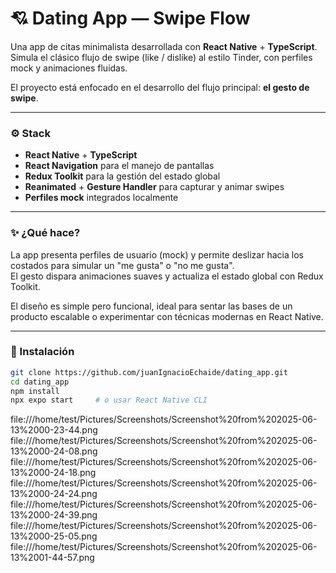 # 💘 Dating App — Swipe Flow

Una app de citas minimalista desarrollada con **React Native** + **TypeScript**.  
Simula el clásico flujo de swipe (like / dislike) al estilo Tinder, con perfiles mock y animaciones fluidas.

El proyecto está enfocado en el desarrollo del flujo principal: **el gesto de swipe**.

---

### ⚙️ Stack

- **React Native** + **TypeScript**
- **React Navigation** para el manejo de pantallas
- **Redux Toolkit** para la gestión del estado global
- **Reanimated** + **Gesture Handler** para capturar y animar swipes
- **Perfiles mock** integrados localmente

---

### ✨ ¿Qué hace?

La app presenta perfiles de usuario (mock) y permite deslizar hacia los costados para simular un "me gusta" o "no me gusta".  
El gesto dispara animaciones suaves y actualiza el estado global con Redux Toolkit.

El diseño es simple pero funcional, ideal para sentar las bases de un producto escalable o experimentar con técnicas modernas en React Native.

---

### 🚀 Instalación

```bash
git clone https://github.com/juanIgnacioEchaide/dating_app.git
cd dating_app
npm install
npx expo start     # o usar React Native CLI
```

file:///home/test/Pictures/Screenshots/Screenshot%20from%202025-06-13%2000-23-44.png
file:///home/test/Pictures/Screenshots/Screenshot%20from%202025-06-13%2000-24-08.png
file:///home/test/Pictures/Screenshots/Screenshot%20from%202025-06-13%2000-24-18.png
file:///home/test/Pictures/Screenshots/Screenshot%20from%202025-06-13%2000-24-24.png
file:///home/test/Pictures/Screenshots/Screenshot%20from%202025-06-13%2000-24-39.png
file:///home/test/Pictures/Screenshots/Screenshot%20from%202025-06-13%2000-25-05.png
file:///home/test/Pictures/Screenshots/Screenshot%20from%202025-06-13%2001-44-57.png


